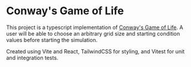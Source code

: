 # Conway's Game of Life

This project is a typescript implementation of [Conway's Game of Life](https://en.wikipedia.org/wiki/Conway%27s_Game_of_Life). A user will be able to choose an arbitrary grid size and starting condition values before starting the simulation.

Created using Vite and React, TailwindCSS for styling, and Vitest for unit and integration tests.
